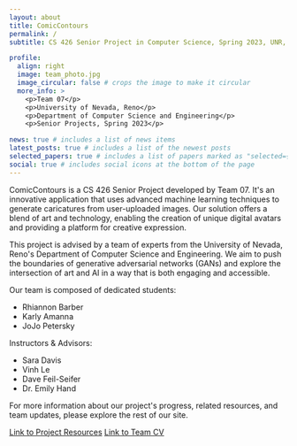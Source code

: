 ```yaml
---
layout: about
title: ComicContours
permalink: /
subtitle: CS 426 Senior Project in Computer Science, Spring 2023, UNR, CSE Department

profile:
  align: right
  image: team_photo.jpg
  image_circular: false # crops the image to make it circular
  more_info: >
    <p>Team 07</p>
    <p>University of Nevada, Reno</p>
    <p>Department of Computer Science and Engineering</p>
    <p>Senior Projects, Spring 2023</p>

news: true # includes a list of news items
latest_posts: true # includes a list of the newest posts
selected_papers: true # includes a list of papers marked as "selected={true}"
social: true # includes social icons at the bottom of the page
---
```


ComicContours is a CS 426 Senior Project developed by Team 07. It's an innovative application that uses advanced machine learning techniques to generate caricatures from user-uploaded images. Our solution offers a blend of art and technology, enabling the creation of unique digital avatars and providing a platform for creative expression.

This project is advised by a team of experts from the University of Nevada, Reno's Department of Computer Science and Engineering. We aim to push the boundaries of generative adversarial networks (GANs) and explore the intersection of art and AI in a way that is both engaging and accessible.

Our team is composed of dedicated students:
- Rhiannon Barber
- Karly Amanna
- JoJo Petersky

Instructors & Advisors:
- Sara Davis
- Vinh Le
- Dave Feil-Seifer
- Dr. Emily Hand

For more information about our project's progress, related resources, and team updates, please explore the rest of our site.

[Link to Project Resources](/al-folio/projects/)
[Link to Team CV](/al-folio/cv/)
